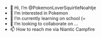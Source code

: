 - 👋 Hi, I’m @PokemonLoverSquirtleNoahtje
- 👀 I’m interested in Pokemon
- 🌱 I’m currently learning on school (=
- 💞️ I’m looking to collaborate on ...
- 📫 How to reach me via Niantic Campfire

<!---
PokemonLoverSquirtleNoahtje/PokemonLoverSquirtleNoahtje is a ✨ special ✨ repository because its `README.md` (this file) appears on your GitHub profile.
You can click the Preview link to take a look at your changes.
--->
